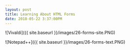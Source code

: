 ```yaml
---
layout: post
title: Learning About HTML Forms
date: 2018-05-22 3:37:00PM
---
```


![Vivaldi]({{ site.baseurl }}/images/26-forms-site.PNG)

![Notepad++]({{ site.baseurl }}/images/26-forms-text.PNG)



